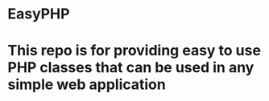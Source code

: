# EasyPHP
# This repo is for providing easy to use PHP classes that can be used in any simple web application
